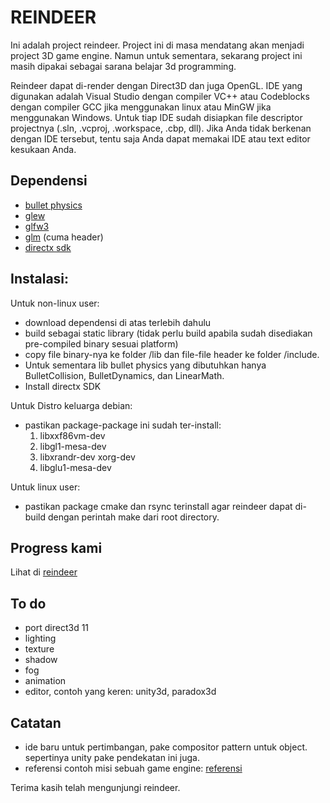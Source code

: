 REINDEER
======

Ini adalah project reindeer. Project ini di masa mendatang akan menjadi project 3D game engine. Namun untuk sementara, sekarang project ini masih dipakai sebagai sarana belajar 3d programming.

Reindeer dapat di-render dengan Direct3D dan juga OpenGL. IDE yang digunakan adalah Visual Studio dengan compiler VC++ atau Codeblocks dengan compiler GCC jika menggunakan linux atau MinGW jika menggunakan Windows. Untuk tiap IDE sudah disiapkan file descriptor projectnya (.sln, .vcproj, .workspace, .cbp, dll). Jika Anda tidak berkenan dengan IDE tersebut, tentu saja Anda dapat memakai IDE atau text editor kesukaan Anda.

Dependensi
--------
- [bullet physics](http://bulletphysics.org/)
- [glew](http://glew.sourceforge.net/)
- [glfw3](http://www.glfw.org/)
- [glm](http://glm.g-truc.net/0.9.5/index.html) (cuma header)
- [directx sdk](http://www.microsoft.com/en-us/download/details.aspx?id=8109)


Instalasi:
-------

Untuk non-linux user:
- download dependensi di atas terlebih dahulu 
- build sebagai static library (tidak perlu build apabila sudah disediakan pre-compiled binary sesuai platform)
- copy file binary-nya ke folder /lib dan file-file header ke folder /include.
- Untuk sementara lib bullet physics yang dibutuhkan hanya BulletCollision, BulletDynamics, dan LinearMath.
- Install directx SDK

Untuk Distro keluarga debian:
- pastikan package-package ini sudah ter-install:
    1. libxxf86vm-dev 
    2. libgl1-mesa-dev 
    3. libxrandr-dev xorg-dev 
    4. libglu1-mesa-dev

Untuk linux user:
- pastikan package cmake dan rsync terinstall agar reindeer dapat di-build dengan perintah make dari root directory.

Progress kami
--------
Lihat di [reindeer](https://www.youtube.com/watch?v=ELnp_dx780g)


To do
------
- port direct3d 11
- lighting
- texture
- shadow
- fog
- animation
- editor, contoh yang keren: unity3d, paradox3d

Catatan
------
- ide baru untuk pertimbangan, pake compositor pattern untuk object. sepertinya unity pake pendekatan ini juga.
- referensi contoh misi sebuah game engine: [referensi](https://github.com/turbulenz/turbulenz_engine#what-are-the-design-goals-of-the-turbulenz-engine)


Terima kasih telah mengunjungi reindeer.

